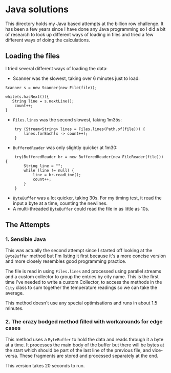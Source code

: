 # Java solutions

This directory holds my Java based attempts at the billion row challenge. It has been a few years since I have
done any Java programming so I did a bit of research to look up different ways of loading in files and tried
a few different ways of doing the calculations.

## Loading the files

I tried several different ways of loading the data:

- Scanner was the slowest, taking over 6 minutes just to load:
```
Scanner s = new Scanner(new File(file));

while(s.hasNext()){
   String line = s.nextLine();
    count++;
}
```
- `Files.lines` was the second slowest, taking 1m35s:
``` 
    try (Stream<String> lines = Files.lines(Path.of(file))) {
        lines.forEach(x -> count++);
    }
```
- `BufferedReader` was only slightly quicker at 1m30:
```
    try(BufferedReader br = new BufferedReader(new FileReader(file))) {
        String line = "";
        while (line != null) {
            line = br.readLine();
            count++;
        }
    }
```
- `ByteBuffer` was a lot quicker, taking 30s. For my timing test, it read the input a byte at a time, counting the newlines.
- A multi-threaded `ByteBuffer` could read the file in as little as 10s.

## The Attempts
### 1. Sensible Java
This was actually the second attempt since I started off looking at the
`ByteBuffer` method but I'm listing it first because it's a more concise
version and more closely resembles good programming practice.

The file is read in using `Files.lines` and processed using parallel streams and a
custom collector to group the entries by city name. This is the first time I've needed
to write a custom Collector, to access the methods in the `City` class to sum together
the temperature readings so we can take the average.

This method doesn't use any special optimisations and runs in about 1.5 minutes.

### 2. The crazy bodged method filled with workarounds for edge cases

This method uses a `ByteBuffer` to hold the data and reads through it a byte at a time.
It processes the main body of the buffer but there will be bytes at the start which
should be part of the last line of the previous file, and vice-versa. These fragments are
stored and processed separately at the end.

This version takes 20 seconds to run.


